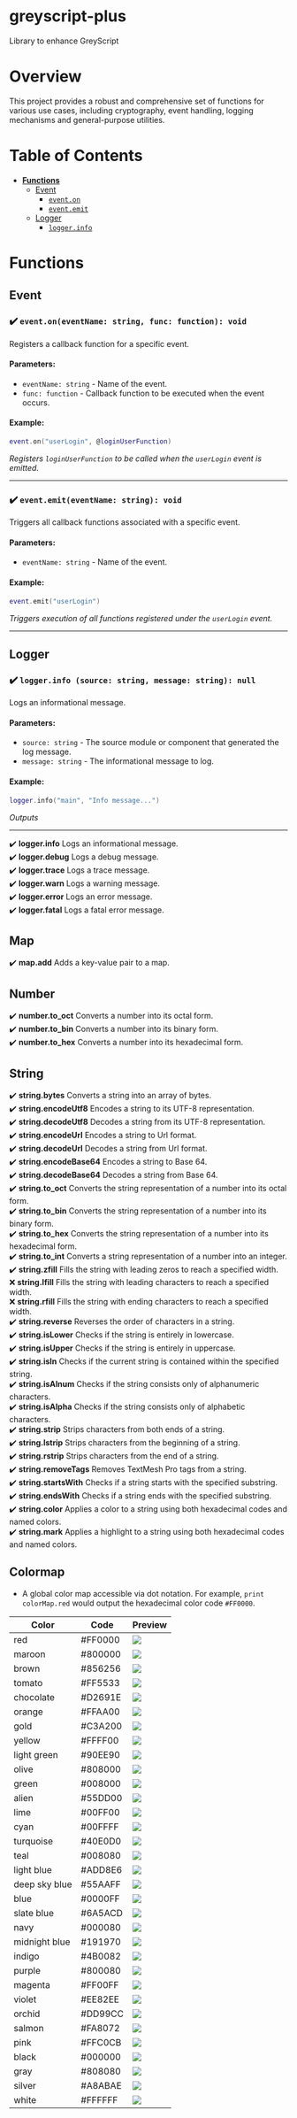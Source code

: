# greyscript-plus

Library to enhance GreyScript

# Overview

This project provides a robust and comprehensive set of functions for various use cases, including cryptography, event handling, logging mechanisms and general-purpose utilities.

# Table of Contents

- [**Functions**](#functions)
  - [Event](#event)
      - [`event.on`](#%EF%B8%8F-eventon-eventname-string-func-function-void)
      - [`event.emit`](#%EF%B8%8F-eventemit-eventname-string-void)
  - [Logger](#logger)
    - [`logger.info`](#%EF%B8%8F-eventon-eventname-string-func-function-void)

# Functions

## Event

### ✔️ `event.on(eventName: string, func: function): void`
Registers a callback function for a specific event.

#### Parameters:
- `eventName: string` - Name of the event.
- `func: function` - Callback function to be executed when the event occurs.

#### Example:
```lua
event.on("userLogin", @loginUserFunction)
```
*Registers `loginUserFunction` to be called when the `userLogin` event is emitted.*

---

### ✔️ `event.emit(eventName: string): void`
Triggers all callback functions associated with a specific event.

#### Parameters:
- `eventName: string` - Name of the event.

#### Example:
```lua
event.emit("userLogin")
```
*Triggers execution of all functions registered under the `userLogin` event.*

---

## Logger

### ✔️ `logger.info (source: string, message: string): null`
Logs an informational message.

#### Parameters:
- `source: string` - The source module or component that generated the log message.
- `message: string` - The informational message to log.

#### Example:
```lua
logger.info("main", "Info message...")
```
*Outputs*
![]()

---

✔️ **logger.info** Logs an informational message.<br>
✔️ **logger.debug** Logs a debug message.<br>
✔️ **logger.trace** Logs a trace message.<br>
✔️ **logger.warn** Logs a warning message.<br>
✔️ **logger.error** Logs an error message.<br>
✔️ **logger.fatal** Logs a fatal error message.

## Map
✔️ **map.add** Adds a key-value pair to a map.

## Number
✔️ **number.to_oct** Converts a number into its octal form.<br>
✔️ **number.to_bin** Converts a number into its binary form.<br>
✔️ **number.to_hex** Converts a number into its hexadecimal form.

## String
✔️ **string.bytes** Converts a string into an array of bytes.<br>
✔️ **string.encodeUtf8** Encodes a string to its UTF-8 representation.<br>
✔️ **string.decodeUtf8** Decodes a string from its UTF-8 representation.<br>
✔️ **string.encodeUrl** Encodes a string to Url format.<br>
✔️ **string.decodeUrl** Decodes a string from Url format.<br>
✔️ **string.encodeBase64** Encodes a string to Base 64.<br>
✔️ **string.decodeBase64** Decodes a string from Base 64.<br>
✔️ **string.to_oct** Converts the string representation of a number into its octal form.<br>
✔️ **string.to_bin** Converts the string representation of a number into its binary form.<br>
✔️ **string.to_hex** Converts the string representation of a number into its hexadecimal form.<br>
✔️ **string.to_int** Converts a string representation of a number into an integer.<br>
✔️ **string.zfill** Fills the string with leading zeros to reach a specified width.<br>
❌ **string.lfill** Fills the string with leading characters to reach a specified width.<br>
❌ **string.rfill** Fills the string with ending characters to reach a specified width.<br>
✔️ **string.reverse** Reverses the order of characters in a string.<br>
✔️ **string.isLower** Checks if the string is entirely in lowercase.<br>
✔️ **string.isUpper** Checks if the string is entirely in uppercase.<br>
✔️ **string.isIn** Checks if the current string is contained within the specified string.<br>
✔️ **string.isAlnum** Checks if the string consists only of alphanumeric characters.<br>
✔️ **string.isAlpha** Checks if the string consists only of alphabetic characters.<br>
✔️ **string.strip** Strips characters from both ends of a string.<br>
✔️ **string.lstrip** Strips characters from the beginning of a string.<br>
✔️ **string.rstrip** Strips characters from the end of a string.<br>
✔️ **string.removeTags** Removes TextMesh Pro tags from a string.<br>
✔️ **string.startsWith** Checks if a string starts with the specified substring.<br>
✔️ **string.endsWith** Checks if a string ends with the specified substring.<br>
✔️ **string.color** Applies a color to a string using both hexadecimal codes and named colors.<br>
✔️ **string.mark** Applies a highlight to a string using both hexadecimal codes and named colors.

## Colormap
- A global color map accessible via dot notation. For example, `print colorMap.red` would output the hexadecimal color code `#FF0000`.

Color | Code | Preview
--- | --- | ---
red | #FF0000 | ![](https://img.shields.io/badge/%E3%85%A4%E3%85%A4%E3%85%A4%E3%85%A4-FF0000)
maroon | #800000 | ![](https://img.shields.io/badge/%E3%85%A4%E3%85%A4%E3%85%A4%E3%85%A4-800000)
brown | #856256 | ![](https://img.shields.io/badge/%E3%85%A4%E3%85%A4%E3%85%A4%E3%85%A4-856256)
tomato | #FF5533 | ![](https://img.shields.io/badge/%E3%85%A4%E3%85%A4%E3%85%A4%E3%85%A4-FF5533)
chocolate | #D2691E | ![](https://img.shields.io/badge/%E3%85%A4%E3%85%A4%E3%85%A4%E3%85%A4-D2691E)
orange | #FFAA00 | ![](https://img.shields.io/badge/%E3%85%A4%E3%85%A4%E3%85%A4%E3%85%A4-FFAA00)
gold | #C3A200 | ![](https://img.shields.io/badge/%E3%85%A4%E3%85%A4%E3%85%A4%E3%85%A4-C3A200)
yellow | #FFFF00 | ![](https://img.shields.io/badge/%E3%85%A4%E3%85%A4%E3%85%A4%E3%85%A4-FFFF00)
light green | #90EE90 | ![](https://img.shields.io/badge/%E3%85%A4%E3%85%A4%E3%85%A4%E3%85%A4-90EE90)
olive | #808000 | ![](https://img.shields.io/badge/%E3%85%A4%E3%85%A4%E3%85%A4%E3%85%A4-808000)
green | #008000 | ![](https://img.shields.io/badge/%E3%85%A4%E3%85%A4%E3%85%A4%E3%85%A4-008000)
alien | #55DD00 | ![](https://img.shields.io/badge/%E3%85%A4%E3%85%A4%E3%85%A4%E3%85%A4-55DD00)
lime | #00FF00 | ![](https://img.shields.io/badge/%E3%85%A4%E3%85%A4%E3%85%A4%E3%85%A4-00FF00)
cyan | #00FFFF | ![](https://img.shields.io/badge/%E3%85%A4%E3%85%A4%E3%85%A4%E3%85%A4-00FFFF)
turquoise | #40E0D0 | ![](https://img.shields.io/badge/%E3%85%A4%E3%85%A4%E3%85%A4%E3%85%A4-40E0D0)
teal | #008080 | ![](https://img.shields.io/badge/%E3%85%A4%E3%85%A4%E3%85%A4%E3%85%A4-008080)
light blue | #ADD8E6 | ![](https://img.shields.io/badge/%E3%85%A4%E3%85%A4%E3%85%A4%E3%85%A4-ADD8E6)
deep sky blue | #55AAFF | ![](https://img.shields.io/badge/%E3%85%A4%E3%85%A4%E3%85%A4%E3%85%A4-55AAFF)
blue | #0000FF | ![](https://img.shields.io/badge/%E3%85%A4%E3%85%A4%E3%85%A4%E3%85%A4-0000FF)
slate blue | #6A5ACD | ![](https://img.shields.io/badge/%E3%85%A4%E3%85%A4%E3%85%A4%E3%85%A4-6A5ACD)
navy | #000080 | ![](https://img.shields.io/badge/%E3%85%A4%E3%85%A4%E3%85%A4%E3%85%A4-000080)
midnight blue | #191970 | ![](https://img.shields.io/badge/%E3%85%A4%E3%85%A4%E3%85%A4%E3%85%A4-191970)
indigo | #4B0082 | ![](https://img.shields.io/badge/%E3%85%A4%E3%85%A4%E3%85%A4%E3%85%A4-4B0082)
purple | #800080 | ![](https://img.shields.io/badge/%E3%85%A4%E3%85%A4%E3%85%A4%E3%85%A4-800080)
magenta | #FF00FF | ![](https://img.shields.io/badge/%E3%85%A4%E3%85%A4%E3%85%A4%E3%85%A4-FF00FF)
violet | #EE82EE | ![](https://img.shields.io/badge/%E3%85%A4%E3%85%A4%E3%85%A4%E3%85%A4-EE82EE)
orchid | #DD99CC | ![](https://img.shields.io/badge/%E3%85%A4%E3%85%A4%E3%85%A4%E3%85%A4-DD99CC)
salmon | #FA8072 | ![](https://img.shields.io/badge/%E3%85%A4%E3%85%A4%E3%85%A4%E3%85%A4-FA8072)
pink | #FFC0CB | ![](https://img.shields.io/badge/%E3%85%A4%E3%85%A4%E3%85%A4%E3%85%A4-FFC0CB)
black | #000000 | ![](https://img.shields.io/badge/%E3%85%A4%E3%85%A4%E3%85%A4%E3%85%A4-000000)
gray | #808080 | ![](https://img.shields.io/badge/%E3%85%A4%E3%85%A4%E3%85%A4%E3%85%A4-808080)
silver | #A8ABAE | ![](https://img.shields.io/badge/%E3%85%A4%E3%85%A4%E3%85%A4%E3%85%A4-A8ABAE)
white | #FFFFFF | ![](https://img.shields.io/badge/%E3%85%A4%E3%85%A4%E3%85%A4%E3%85%A4-FFFFFF)